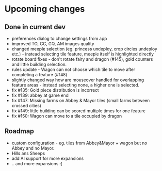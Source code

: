 # Upcoming changes

## Done in current dev

- preferences dialog to change settings from app
- improved TO, CC, GQ, AM images quality
- changed meeple selection (eg. princess undeploy, crop circles undeploy etc.) - instead selecting tile feature, meeple itself is highlighted directly
- rotate board fixes - don't rotate fairy and dragon (#145), gold counters and little building selection.
- rules update - Wagon can not choose which tile to move after completing a feature (#148)
- slightly changed way how are mouseover handled for overlapping feature areas  - instead selecting none, a higher one is selected.
- fix #135: Gold piece distribution is incorrect
- fix #139: abbey at game end
- fix #147: Missing farms on Abbey & Mayor tiles (small farms between crossed cities)
- fix #149: little building can be scored multiple times for one feature
- fix #150: Wagon can move to a tile occupied by dragon

## Roadmap

*  custom configuration - eg. tiles from Abbey&Mayor + wagon but  no Abbey and no Mayor.
* Hills ans Sheeps
* add AI support for more expansions
* .. and more expansions :)